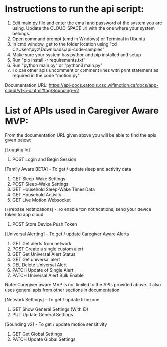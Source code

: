 # Instructions to run the api script:

1. Edit main.py file and enter the email and password of the system you are using. Update the CLOUD_SPACE url with the one where your system belongs.
2. Open command prompt (cmd in Windows) or Terminal in Ubuntu
3. In cmd window, get to the folder location using "cd C:\Users\xyz\Downloads\api-code-samples"
4. Make sure your system has python and pip installed and setup
5. Run "pip install -r requirements.txt"
6. Run "python main.py" or "python3 main.py"
7. To call other apis uncomment or comment lines with print statement as required in the code "motion.py"

Documentation URL: https://api-docs.qatools.csc.wifimotion.ca/docs/app-cloud/v1-5-x.html#tag/Sounding-v2

# List of APIs used in Caregiver Aware MVP: 

From the documentation URL given above you will be able to find the apis given below:

[Logging In]
1. POST Login and Begin Session

[Family Aware BETA] - To get / update sleep and activity data
1. GET Sleep-Wake Settings
2. POST Sleep-Wake Settings
3. GET Household Sleep-Wake Times Data
4. GET Household Activity
5. GET Live Motion Websocket

[Firebase Notifications] - To enable fcm notifications, send your device token to app cloud
1. POST Store Device Push Token 

[Universal Alerting] - To get / update Caregiver Aware Alerts
1. GET Get alerts from network
2. POST Create a single custom alert.
3. GET Get Universal Alert Status
4. GET Get universal alert
5. DEL Delete Universal Alert
6. PATCH Update of Single Alert
7. PATCH Universal Alert Bulk Enable

Note: Caregiver aware MVP is not limited to the APIs provided above. It also uses general apis from other sections in documentation

[Network Settings] - To get / update timezone
1. GET Show General Settings (With ID)
2. PUT Update General Settings

[Sounding v2] - To get / update motion sensitivity
1. GET Get Global Settings 
2. PATCH Update Global Settings
